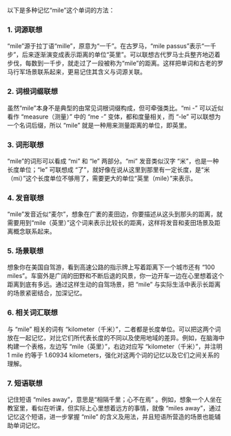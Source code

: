 以下是多种记忆“mile”这个单词的方法：

### 1. 词源联想
“mile”源于拉丁语“mille”，原意为“一千”。在古罗马，“mile passus”表示“一千步”，后来逐渐演变成表示距离的单位“英里”。可以联想古代罗马士兵整齐地迈着步伐，每数到一千步，就走过了一段被称为“mile”的距离。这样把单词和古老的罗马行军场景联系起来，更易记住其含义与词源关联。 

### 2. 词根词缀联想 
虽然“mile”本身不是典型的由常见词根词缀构成，但可牵强类比。“mi -” 可以近似看作 “measure（测量）” 中的 “me -” 变体，都和度量相关，而 “-le” 可以联想为一个名词后缀，所以 “mile” 就是一种用来测量距离的单位，即英里。 

### 3. 词形联想
“mile”的词形可以看成 “mi” 和 “le” 两部分。“mi” 发音类似汉字 “米”，也是一种长度单位；“le” 可联想成 “了”，就好像在说从这里到那里有一定长度，是“米（mi）”这个长度单位不够用了，需要更大的单位“英里（mile）”来表示。 

### 4. 发音联想
“mile”发音近似“麦尔”，想象在广袤的麦田边，你要描述从这头到那头的距离，就需要用到“mile（英里）”这个词来表示比较长的距离，这样将发音和麦田场景及距离概念联系起来。 

### 5. 场景联想 
想象你在美国自驾游，看到高速公路的指示牌上写着距离下一个城市还有 “100 miles”。车窗外是广阔的田野和不断后退的风景，你一边开车一边在心里想着这个距离到底有多远。通过这样生动的自驾场景，把 “mile” 与实际生活中表示长距离的场景紧密结合，加深记忆。 

### 6. 相关词汇联想 
与 “mile” 相关的词有 “kilometer（千米）”，二者都是长度单位。可以把这两个词放在一起记忆，对比它们所代表长度的不同以及使用地域的差异。例如，在脑海中构建一个表格，左边写 “mile（英里）”，右边对应写 “kilometer（千米）”，并注明 1 mile 约等于 1.60934 kilometers，强化对这两个词的记忆以及它们之间关系的理解。 

### 7. 短语联想 
记住短语 “miles away”，意思是“相隔千里；心不在焉” 。例如，想象一个人坐在教室里，看似在听课，但实际上心里想着远方的事情，就像 “miles away”，通过记忆这个短语，进一步掌握 “mile” 的含义及用法，并且短语所营造的场景也能辅助单词记忆。 